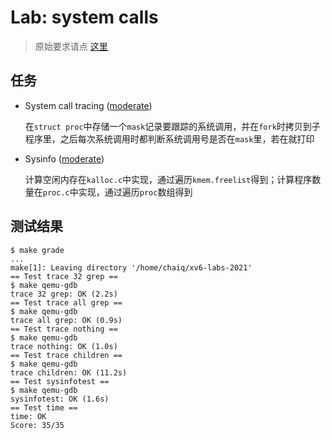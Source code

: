 # Lab: system calls

> 原始要求请点 [这里](https://pdos.csail.mit.edu/6.828/2021/labs/syscall.html)

## 任务

- System call tracing ([moderate](https://pdos.csail.mit.edu/6.828/2021/labs/guidance.html))
  
  在`struct proc`中存储一个`mask`记录要跟踪的系统调用，并在`fork`时拷贝到子程序里，之后每次系统调用时都判断系统调用号是否在`mask`里，若在就打印

- Sysinfo ([moderate](https://pdos.csail.mit.edu/6.828/2021/labs/guidance.html))
  
  计算空闲内存在`kalloc.c`中实现，通过遍历`kmem.freelist`得到；计算程序数量在`proc.c`中实现，通过遍历`proc`数组得到

## 测试结果

```shell
$ make grade
...
make[1]: Leaving directory '/home/chaiq/xv6-labs-2021'
== Test trace 32 grep == 
$ make qemu-gdb
trace 32 grep: OK (2.2s) 
== Test trace all grep == 
$ make qemu-gdb
trace all grep: OK (0.9s) 
== Test trace nothing == 
$ make qemu-gdb
trace nothing: OK (1.0s) 
== Test trace children == 
$ make qemu-gdb
trace children: OK (11.2s) 
== Test sysinfotest == 
$ make qemu-gdb
sysinfotest: OK (1.6s) 
== Test time == 
time: OK 
Score: 35/35
```